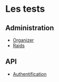 # Les tests

## Administration
* [Organizer](Admin/organizer.md)
* [Raids](Organizer/raids.md)

## API
* [Authentification](API/authentification.md)